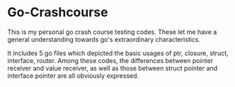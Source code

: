 # Go-Crashcourse

This is my personal go crash course testing codes. These let me have a general understanding towards go's extraordinary characteristics. 

It includes 5 go files which depicted the basic usages of ptr, closure, struct, interface, router. Among these codes, the differences between pointer receiver and value receiver, as well as those between struct pointer and interface pointer are all obviously expressed.
